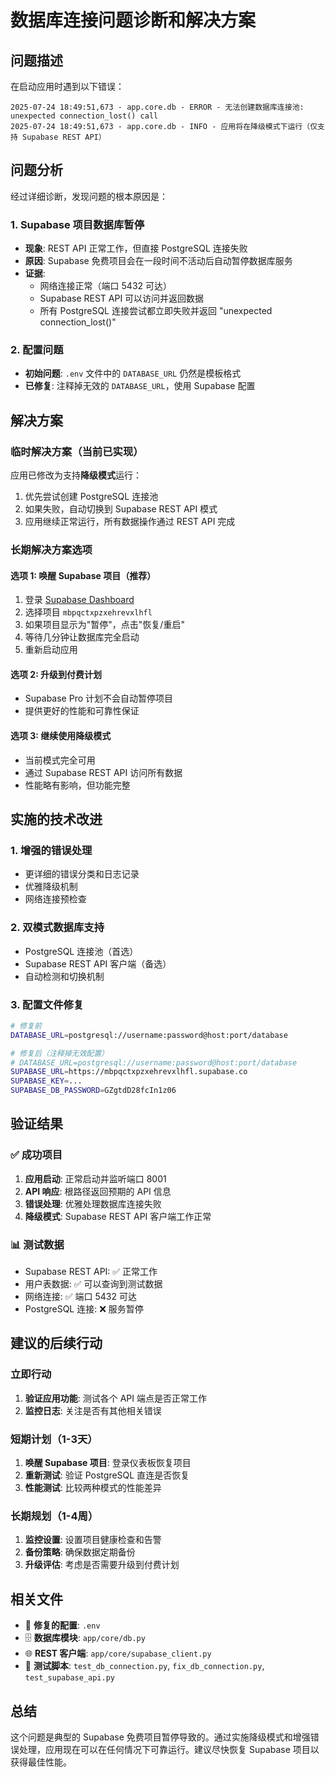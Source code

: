 # 数据库连接问题诊断和解决方案

## 问题描述

在启动应用时遇到以下错误：

```
2025-07-24 18:49:51,673 - app.core.db - ERROR - 无法创建数据库连接池: unexpected connection_lost() call
2025-07-24 18:49:51,673 - app.core.db - INFO - 应用将在降级模式下运行（仅支持 Supabase REST API）
```

## 问题分析

经过详细诊断，发现问题的根本原因是：

### 1. Supabase 项目数据库暂停

- **现象**: REST API 正常工作，但直接 PostgreSQL 连接失败
- **原因**: Supabase 免费项目会在一段时间不活动后自动暂停数据库服务
- **证据**:
  - 网络连接正常（端口 5432 可达）
  - Supabase REST API 可以访问并返回数据
  - 所有 PostgreSQL 连接尝试都立即失败并返回 "unexpected connection_lost()"

### 2. 配置问题

- **初始问题**: `.env` 文件中的 `DATABASE_URL` 仍然是模板格式
- **已修复**: 注释掉无效的 `DATABASE_URL`，使用 Supabase 配置

## 解决方案

### 临时解决方案（当前已实现）

应用已修改为支持**降级模式**运行：

1. 优先尝试创建 PostgreSQL 连接池
2. 如果失败，自动切换到 Supabase REST API 模式
3. 应用继续正常运行，所有数据操作通过 REST API 完成

### 长期解决方案选项

#### 选项 1: 唤醒 Supabase 项目（推荐）

1. 登录 [Supabase Dashboard](https://supabase.com/dashboard)
2. 选择项目 `mbpqctxpzxehrevxlhfl`
3. 如果项目显示为"暂停"，点击"恢复/重启"
4. 等待几分钟让数据库完全启动
5. 重新启动应用

#### 选项 2: 升级到付费计划

- Supabase Pro 计划不会自动暂停项目
- 提供更好的性能和可靠性保证

#### 选项 3: 继续使用降级模式

- 当前模式完全可用
- 通过 Supabase REST API 访问所有数据
- 性能略有影响，但功能完整

## 实施的技术改进

### 1. 增强的错误处理

- 更详细的错误分类和日志记录
- 优雅降级机制
- 网络连接预检查

### 2. 双模式数据库支持

- PostgreSQL 连接池（首选）
- Supabase REST API 客户端（备选）
- 自动检测和切换机制

### 3. 配置文件修复

```bash
# 修复前
DATABASE_URL=postgresql://username:password@host:port/database

# 修复后（注释掉无效配置）
# DATABASE_URL=postgresql://username:password@host:port/database
SUPABASE_URL=https://mbpqctxpzxehrevxlhfl.supabase.co
SUPABASE_KEY=...
SUPABASE_DB_PASSWORD=GZgtdD28fcIn1z06
```

## 验证结果

### ✅ 成功项目

1. **应用启动**: 正常启动并监听端口 8001
2. **API 响应**: 根路径返回预期的 API 信息
3. **错误处理**: 优雅处理数据库连接失败
4. **降级模式**: Supabase REST API 客户端工作正常

### 📊 测试数据

- Supabase REST API: ✅ 正常工作
- 用户表数据: ✅ 可以查询到测试数据
- 网络连接: ✅ 端口 5432 可达
- PostgreSQL 连接: ❌ 服务暂停

## 建议的后续行动

### 立即行动

1. **验证应用功能**: 测试各个 API 端点是否正常工作
2. **监控日志**: 关注是否有其他相关错误

### 短期计划（1-3天）

1. **唤醒 Supabase 项目**: 登录仪表板恢复项目
2. **重新测试**: 验证 PostgreSQL 直连是否恢复
3. **性能测试**: 比较两种模式的性能差异

### 长期规划（1-4周）

1. **监控设置**: 设置项目健康检查和告警
2. **备份策略**: 确保数据定期备份
3. **升级评估**: 考虑是否需要升级到付费计划

## 相关文件

- 🔧 **修复的配置**: `.env`
- 🗄️ **数据库模块**: `app/core/db.py`
- 🌐 **REST 客户端**: `app/core/supabase_client.py`
- 🧪 **测试脚本**: `test_db_connection.py`, `fix_db_connection.py`, `test_supabase_api.py`

## 总结

这个问题是典型的 Supabase 免费项目暂停导致的。通过实施降级模式和增强错误处理，应用现在可以在任何情况下可靠运行。建议尽快恢复 Supabase 项目以获得最佳性能。
